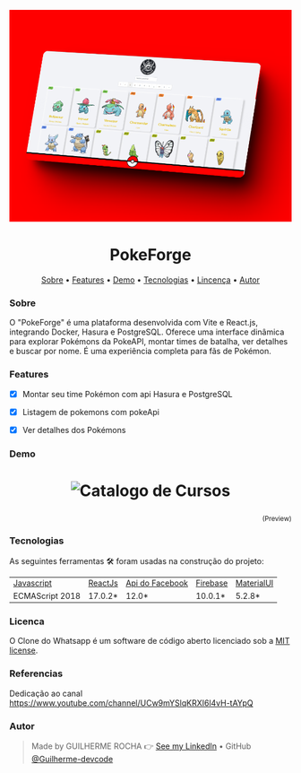 <p align="center">
    <img alt="Readme" title="Readme title" src="./FrontEnd/Project.png" />
</p>

<h1 align="center">PokeForge</h1>

<p align="center">
    <a href="#sobre">Sobre</a> • 
    <a href="#features">Features</a> • 
    <a href="#demo">Demo</a> • 
    <a href="#tecnologias">Tecnologias</a> • 
    <a href="#licenca">Lincença</a> • 
    <a href="#autor">Autor</a> 
</p>

### Sobre

O "PokeForge" é uma plataforma desenvolvida com Vite e React.js, integrando Docker, Hasura e PostgreSQL. Oferece uma interface dinâmica para explorar Pokémons da PokeAPI, montar times de batalha, ver detalhes e buscar por nome. É uma experiência completa para fãs de Pokémon.

### Features

- [x] Montar seu time Pokémon com api Hasura e PostgreSQL
- [x] Listagem de pokemons com pokeApi
- [x] Ver detalhes dos Pokémons


### Demo
<h1 align="center">
    <img alt="Catalogo de Cursos" title="Catalogo de Cursos" src="./2022-01-13-18-49-36.gif" />
</h1>

<p align="right">
<sub>(Preview)</sub>
</p>


### Tecnologias

As seguintes ferramentas 🛠 foram usadas na construção do projeto:

<table>
    <tr>
        <td><a href="https://www.javascript.com/">Javascript</a></td>
        <td><a href="https://pt-br.reactjs.org/">ReactJs</a></td>
        <td><a href="https://developers.facebook.com/">Api do Facebook</a></td>
        <td><a href="https://firebase.google.com/?hl=pt">Firebase</a></td>
        <td><a href="https://mui.com/pt/">MaterialUI</a></td>
    </tr>
    <tr>
        <td>ECMAScript 2018</td>
        <td>17.0.2*</td>
        <td>12.0*</td>
        <td>10.0.1*</td>
        <td>5.2.8*</td>
    </tr>
</table>

### Licenca

O Clone do Whatsapp é um software de código aberto licenciado sob a [MIT license](http://opensource.org/licenses/MIT).

### Referencias

Dedicação ao canal https://www.youtube.com/channel/UCw9mYSlqKRXI6l4vH-tAYpQ 

### Autor

> Made by GUILHERME ROCHA 👉 [See my LinkedIn](https://www.linkedin.com/in/guilherme-rocha-7b3a69220/) • GitHub [@Guilherme-devcode](https://github.com/Guilherme-devcode)
